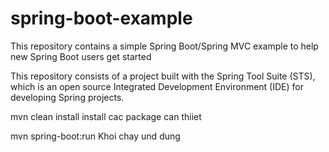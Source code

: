 # spring-boot-example
This repository contains a simple Spring Boot/Spring MVC example to help new Spring Boot users get started

This repository consists of a project built with the Spring Tool Suite (STS), which is an open source Integrated Development
Environment (IDE) for developing Spring projects.

mvn clean install
install cac package can thiiet

mvn spring-boot:run
Khoi chay und dung


